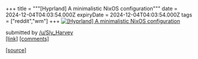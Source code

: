 +++
title = """[Hyprland] A minimalistic NixOS configuration"""
date = 2024-12-04T04:03:54.000Z
expiryDate = 2024-12-04T04:03:54.000Z
tags = ["reddit","wm"]
+++
[![[Hyprland] A minimalistic NixOS configuration](https://b.thumbs.redditmedia.com/dLlLlQIuELAPGmXw8cU8aSpenPjQ5ad4Ze4umCXEHis.jpg "[Hyprland] A minimalistic NixOS configuration")](https://www.reddit.com/r/unixporn/comments/1h679px/hyprland_a_minimalistic_nixos_configuration/)

submitted by [/u/Sly\_Harvey](https://www.reddit.com/user/Sly_Harvey)  
[\[link\]](https://www.reddit.com/gallery/1h679px) [\[comments\]](https://www.reddit.com/r/unixporn/comments/1h679px/hyprland_a_minimalistic_nixos_configuration/)

[[source]](https://www.reddit.com/r/unixporn/comments/1h679px/hyprland_a_minimalistic_nixos_configuration/)
